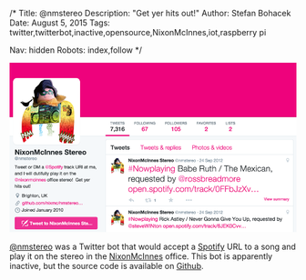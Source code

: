 /*
Title: @nmstereo
Description: "Get yer hits out!"
Author: Stefan Bohacek
Date: August 5, 2015
Tags: twitter,twitterbot,inactive,opensource,NixonMcInnes,iot,raspberry pi

Nav: hidden
Robots: index,follow
*/

[![](/content/bots/twitterbots/images/nmstereo.png)](https://twitter.com/nmstereo)

[@nmstereo](https://twitter.com/nmstereo) was a Twitter bot that would accept a [Spotify](https://www.spotify.com/) URL to a song and play it on the stereo in the [NixonMcInnes](https://twitter.com/nixonmcinnes) office. This bot is apparently inactive, but the source code is available on [Github](https://github.com/nixmc/nmstereo-enterprise-edition/).